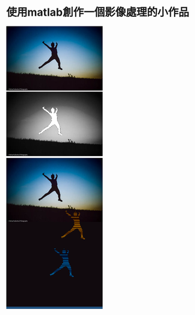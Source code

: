 # 使用matlab創作一個影像處理的小作品
 ![image](https://github.com/hengchih/imageProcessing/raw/master/jump_small.jpg)
 </br>
 ![image](https://github.com/hengchih/imageProcessing/raw/master/gray.png)
 </br>
 ![image](https://github.com/hengchih/imageProcessing/raw/master/result.png)
</br>
